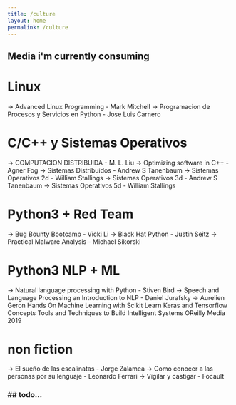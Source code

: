 ```yaml
---
title: /culture
layout: home
permalink: /culture
---
```


<h2 id="subtitulo-importante">Media i'm currently consuming</h2>

<h1 class="titulo-principal">Linux</h1>

-> Advanced Linux Programming - Mark Mitchell
-> Programacion de Procesos y Servicios en Python - Jose Luis Carnero

<h1 class="titulo-principal">C/C++ y Sistemas Operativos</h1>

-> COMPUTACION DISTRIBUIDA - M. L. Liu
-> Optimizing software in C++ - Agner Fog
-> Sistemas Distribuidos - Andrew S Tanenbaum
-> Sistemas Operativos 2d - William Stallings
-> Sistemas Operativos 3d - Andrew S Tanenbaum
-> Sistemas Operativos 5d - William Stallings

<h1 class="titulo-principal">Python3 + Red Team</h1>

-> Bug Bounty Bootcamp - Vicki Li
-> Black Hat Python - Justin Seitz
-> Practical Malware Analysis - Michael Sikorski

<h1 class="titulo-principal">Python3 NLP + ML</h1>

-> Natural language processing with Python - Stiven Bird
-> Speech and Language Processing an Introduction to NLP - Daniel Jurafsky
-> Aurelien Geron Hands On Machine Learning with Scikit Learn Keras and Tensorflow Concepts Tools and Techniques to Build Intelligent Systems OReilly Media 2019

<h1 class="titulo-principal">non fiction</h1>

-> El sueño de las escalinatas - Jorge Zalamea 
-> Como conocer a las personas por su lenguaje - Leonardo Ferrari
-> Vigilar y castigar - Focault

<h3 class="titulo-secundario">## todo...</h3>
